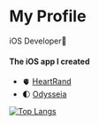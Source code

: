# My Profile

iOS Developer📱

#### The iOS app I created

- 🫀 [HeartRand](https://apps.apple.com/us/app/heartrand/id1549664832)
- 🌓 [Odysseia](https://github.com/lcr3/Odysseia)


[![Top Langs](https://github-readme-stats.vercel.app/api/top-langs/?username=lcr3)](https://github.com/lcr3 "Top Langs")


<!--
**lcr3/lcr3** is a ✨ _special_ ✨ repository because its `README.md` (this file) appears on your GitHub profile.

Here are some ideas to get you started:

- 🔭 I’m currently working on ...
- 🌱 I’m currently learning ...
- 👯 I’m looking to collaborate on ...
- 🤔 I’m looking for help with ...
- 💬 Ask me about ...
- 📫 How to reach me: ...
- 😄 Pronouns: ...
- ⚡ Fun fact: ...
-->
